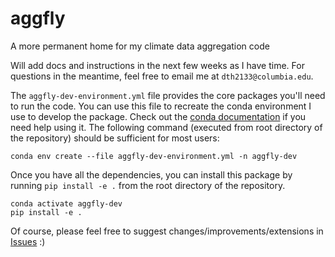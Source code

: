 # aggfly
A more permanent home for my climate data aggregation code

Will add docs and instructions in the next few weeks as I have time. For questions in the meantime, feel free to email me at `dth2133@columbia.edu`.

The `aggfly-dev-environment.yml` file provides the core packages you'll need to run the code. You can use this file to recreate the conda environment I use to develop the package. Check out the [conda documentation](https://docs.conda.io/projects/conda/en/latest/user-guide/tasks/manage-environments.html#creating-an-environment-from-an-environment-yml-file) if you need help using it. The following command (executed from root directory of the repository) should be sufficient for most users:

```
conda env create --file aggfly-dev-environment.yml -n aggfly-dev 
```

Once you have all the dependencies, you can install this package by running `pip install -e .` from the root directory of the repository.

```
conda activate aggfly-dev
pip install -e .
```

Of course, please feel free to suggest changes/improvements/extensions in [Issues](https://github.com/dylanhogan/aggfly/issues) :)
